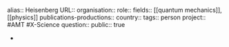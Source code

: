 alias:: Heisenberg
URL::
organisation::
role::
fields:: [[quantum mechanics]], [[physics]] 
publications-productions:: 
country::
tags:: person
project:: #AMT #X-Science 
question::
public:: true

-